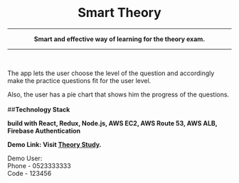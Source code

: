 <h1 align="center">
  <br>
  <br>
  Smart Theory
  <br>
</h1>

<hr>
<p style="text-align: center; font-weight: bold;">Smart and effective way of learning for the theory exam.
</p>
<hr>
<br>

The app lets the user choose the level of the question and accordingly make the practice questions fit for the user level.

Also, the user has a pie chart that shows him the progress of the questions.
<br>
<br>
##**Technology Stack**


**build with React, Redux, Node.js, AWS EC2, AWS Route 53, AWS ALB, Firebase Authentication**


**Demo Link: Visit [Theory Study](https://theory-study.vercel.app/).**


Demo User:
<br>
Phone - 0523333333
<br>
Code - 123456



